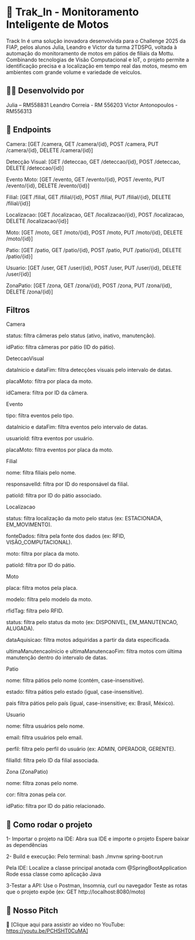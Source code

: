# 🚀 Trak_In - Monitoramento Inteligente de Motos
Track In é uma solução inovadora desenvolvida para o Challenge 2025 da FIAP,  pelos alunos Julia, Leandro e Victor da turma 2TDSPG, voltada à automação do monitoramento de motos em pátios de filiais da Mottu. Combinando tecnologias de Visão Computacional e IoT, o projeto permite a identificação precisa e a localização em tempo real das motos, mesmo em ambientes com grande volume e variedade de veículos.

## 🧑‍💻 Desenvolvido por
Julia – RM558831
Leandro Correia - RM 556203
Victor Antonopoulos - RM556313

## 🎯 Endpoints
Camera: [GET /camera, GET /camera/{id}, POST /camera, PUT /camera/{id}, DELETE /camera/{id}]

Detecção Visual: [GET /deteccao, GET /deteccao/{id}, POST /deteccao, DELETE /deteccao/{id}]

Evento Moto: [GET /evento, GET /evento/{id}, POST /evento, PUT /evento/{id}, DELETE /evento/{id}]

Filial: [GET /filial, GET /filial/{id}, POST /filial, PUT /filial/{id}, DELETE /filial/{id}]

Localizacao: [GET /localizacao, GET /localizacao/{id}, POST /localizacao, DELETE /localizacao/{id}]

Moto: [GET /moto, GET /moto/{id}, POST /moto, PUT /moto/{id}, DELETE /moto/{id}]

Patio: [GET /patio, GET /patio/{id}, POST /patio, PUT /patio/{id}, DELETE /patio/{id}]

Usuario: [GET /user, GET /user/{id}, POST /user, PUT /user/{id}, DELETE /user/{id}]

ZonaPatio: [GET /zona, GET /zona/{id}, POST /zona, PUT /zona/{id}, DELETE /zona/{id}]

## Filtros
Camera

status: filtra câmeras pelo status (ativo, inativo, manutenção).

idPatio: filtra câmeras por pátio (ID do pátio).

DeteccaoVisual

dataInicio e dataFim: filtra detecções visuais pelo intervalo de datas.

placaMoto: filtra por placa da moto.

idCamera: filtra por ID da câmera.

Evento

tipo: filtra eventos pelo tipo.

dataInicio e dataFim: filtra eventos pelo intervalo de datas.

usuarioId: filtra eventos por usuário.

placaMoto: filtra eventos por placa da moto.

Filial

nome: filtra filiais pelo nome.

responsavelId: filtra por ID do responsável da filial.

patioId: filtra por ID do pátio associado.

Localizacao

status: filtra localização da moto pelo status (ex: ESTACIONADA, EM_MOVIMENTO).

fonteDados: filtra pela fonte dos dados (ex: RFID, VISÃO_COMPUTACIONAL).

moto: filtra por placa da moto.

patioId: filtra por ID do pátio.

Moto

placa: filtra motos pela placa.

modelo: filtra pelo modelo da moto.

rfidTag: filtra pelo RFID.

status: filtra pelo status da moto (ex: DISPONIVEL, EM_MANUTENCAO, ALUGADA).

dataAquisicao: filtra motos adquiridas a partir da data especificada.

ultimaManutencaoInicio e ultimaManutencaoFim: filtra motos com última manutenção dentro do intervalo de datas.

Patio

nome: filtra pátios pelo nome (contém, case-insensitive).

estado: filtra pátios pelo estado (igual, case-insensitive).

pais filtra pátios pelo país (igual, case-insensitive; ex: Brasil, México).

Usuario

nome: filtra usuários pelo nome.

email: filtra usuários pelo email.

perfil: filtra pelo perfil do usuário (ex: ADMIN, OPERADOR, GERENTE).

filialId: filtra pelo ID da filial associada.

Zona (ZonaPatio)

nome: filtra zonas pelo nome.

cor: filtra zonas pela cor.

idPatio: filtra por ID do pátio relacionado.

## 🔧 Como rodar o projeto
1- Importar o projeto na IDE:
Abra sua IDE e importe o projeto
Espere baixar as dependências

2- Build e execução:
Pelo terminal:
bash
./mvnw spring-boot:run    

Pela IDE:
Localize a classe principal anotada com @SpringBootApplication
Rode essa classe como aplicação Java

3-Testar a API:
Use o Postman, Insomnia, curl ou navegador
Teste as rotas que o projeto expõe (ex: GET http://localhost:8080/moto) 

## 📄 Nosso Pitch
🎥 [Clique aqui para assistir ao vídeo no YouTube: https://youtu.be/PCHSHT0CuMA]
